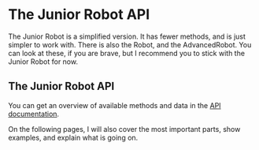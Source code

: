 ﻿# The Junior Robot API

The Junior Robot is a simplified version. It has fewer methods, and is just simpler to work with. There is also the Robot, and the AdvancedRobot. 
You can look at these, if you are brave, but I recommend you to stick with the Junior Robot for now.

## The Junior Robot API
You can get an overview of available methods and data in the [API documentation](https://robocode.sourceforge.io/docs/robocode/robocode/JuniorRobot.html).

On the following pages, I will also cover the most important parts, show examples, and explain what is going on.
